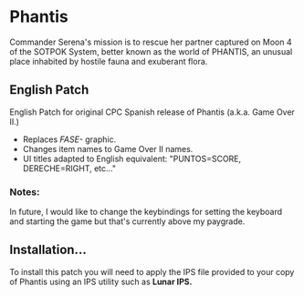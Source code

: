 # Phantis

Commander Serena's mission is to rescue her partner captured on Moon 4 of the SOTPOK System, better known as the world of PHANTIS, an unusual place inhabited by hostile fauna and exuberant flora.

## English Patch
English Patch for original CPC Spanish release of Phantis (a.k.a. Game Over II.)


- Replaces *FASE-* graphic.
- Changes item names to Game Over II names.
- UI titles adapted to English equivalent: "PUNTOS=SCORE, DERECHE=RIGHT, etc..."

### Notes:

In future, I would like to change the keybindings for setting the keyboard and starting the game but that's currently above my paygrade.

## Installation...

To install this patch you will need to apply the IPS file provided to your copy of Phantis using an IPS utility such as **Lunar IPS.**
